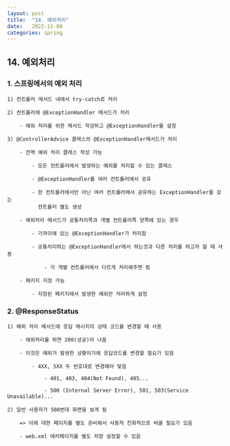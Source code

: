 ```yaml
---
layout: post
title:  "14. 예외처리"
date:   2022-11-08
categories: spring
---
```


## 14. 예외처리

### 1. 스프링에서의 예외 처리

    1) 컨트롤러 메서드 내에서 try-catch로 처리 

    2) 컨트롤러에 @ExceptionHandler 메서드가 처리 

        - 예외 처리를 위한 메서드 작성하고 @ExceptionHandler를 설정

    3) @ControllerAdvice 클래스의 @ExceptionHandler메서드가 처리 

        - 전역 예외 처리 클래스 작성 가능 

            - 모든 컨트롤러에서 발생하는 예외를 처리할 수 있는 클래스 

            - @ExceptionHandler를 여러 컨트롤러에서 공유

            - 한 컨트롤러에서만 아닌 여러 컨트롤러에서 공유하는 ExceptionHandler를 갖는
              컨트롤러 별도 생성
        
        - 예외처리 메서드가 공통처리쪽과 개별 컨트롤러쪽 양쪽에 있는 경우

            - 가까이에 있는 @ExceptionHandler가 처리함

            - 공통처리하는 @ExceptionHandler에서 하는것과 다른 처리를 하고자 할 때 사용

                - 각 개별 컨트롤러에서 다르게 처리해주면 됨
        
        - 패키지 지정 가능

            - 지정된 패키지에서 발생한 예외만 처리하게 설정 

### 2. @ResponseStatus

    1) 예외 처리 메서드에 응답 메시지의 상태 코드를 변경할 때 사용 

        - 예외처리를 하면 200(성공)이 나옴

        - 이것은 예외가 발생한 상황이기에 응답코드를 변경할 필요가 있음

            - 4XX, 5XX 두 번호대로 변경해야 맞음

                - 401, 403, 404(Not Found), 405...

                - 500 (Internal Server Error), 501, 503(Service Unavailable)... 

    2) 일반 사용자가 500번대 화면을 보게 됨

        => 이에 대한 페이지를 별도 준비해서 사용자 친화적으로 바꿀 필요가 있음

        - web.xml 에러페이지를 별도 저장 설정할 수 있음                        
